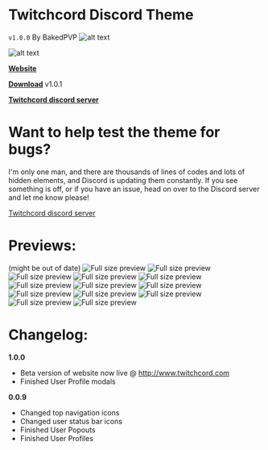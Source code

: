 # Twitchcord Discord Theme
`v1.0.0` By BakedPVP ![alt text](http://www.dperolio.com/Twitchcord/images/verified5.png "Verified")

![alt text](http://www.dperolio.com/Twitchcord/images/twitchcord-ava-256.png "Twitchcord")

**[Website](http://www.twitchcord.com)**

**[Download](http://www.twitchcord.com/twitchcord-theme/Twitchcord.zip)** v1.0.1

**[Twitchcord discord server](https://discord.me/twitchcord)**

# Want to help test the theme for bugs?
I'm only one man, and there are thousands of lines of codes
and lots of hidden elements, and Discord is updating
them constantly. If you see something is off, or if you have
an issue, head on over to the Discord server and let me know
please!

[Twitchcord discord server](https://discord.me/twitchcord)

# Previews:
(might be out of date)
![Full size preview](https://www.twitchcord.com/images/prev-1.png)
![Full size preview](https://www.twitchcord.com/images/prev-2.png)
![Full size preview](https://www.twitchcord.com/images/prev-3.png)
![Full size preview](https://www.twitchcord.com/images/prev-4.png)
![Full size preview](https://www.twitchcord.com/images/prev-5.png)
![Full size preview](https://www.twitchcord.com/images/prev-6.png)
![Full size preview](https://www.twitchcord.com/images/prev-7.png)
![Full size preview](https://www.twitchcord.com/images/prev-8.png)
![Full size preview](https://www.twitchcord.com/images/prev-9.png)
![Full size preview](https://www.twitchcord.com/images/prev-10.png)
![Full size preview](https://www.twitchcord.com/images/prev-11.png)
![Full size preview](https://www.twitchcord.com/images/prev-12.png)
![Full size preview](https://www.twitchcord.com/images/prev-13.png)



# Changelog:
**1.0.0**
- Beta version of website now live @ http://www.twitchcord.com
- Finished User Profile modals

**0.0.9**
- Changed top navigation icons
- Changed user status bar icons
- Finished User Popouts
- Finished User Profiles